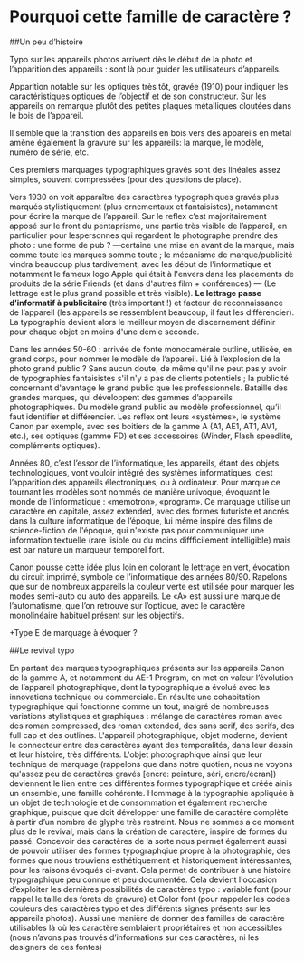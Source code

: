 # Pourquoi cette famille de caractère ?

##Un peu d’histoire 

Typo sur les appareils photos arrivent dès le début de la photo et l’apparition des appareils : sont là pour guider les utilisateurs d’appareils.

Apparition notable sur les optiques très tôt, gravée (1910) pour indiquer les caractéristiques optiques de l’objectif et de son constructeur.
Sur les appareils on remarque plutôt des petites plaques métalliques cloutées dans le bois de l’appareil.

Il semble que la transition des appareils en bois vers des appareils en métal amène également la gravure sur les appareils: la marque, le modèle, numéro de série, etc.

Ces premiers marquages typographiques gravés sont des linéales assez simples, souvent compressées (pour des questions de place).

Vers 1930 on voit apparaître des caractères typographiques gravés plus marqués stylistiquement (plus ornementaux et fantaisistes), notamment pour écrire la marque de l’appareil. Sur le reflex c’est majoritairement apposé sur le front du pentaprisme, une partie très visible de l’appareil, en particulier pour lespersonnes qui regardent le photographe prendre des photo : une forme de pub ? —certaine une mise en avant de la marque, mais comme toute les marques somme toute ; le mécanisme de marque/publicité vindra beaucoup plus tardivement, avec les début de l'informatique et notamment le fameux logo Apple qui était à l'envers dans les placements de produits de la série Friends (et dans d'autres film + conférences) — (Le lettrage est le plus grand possible et très visible). **Le lettrage passe d’informatif à publicitaire** (très important !) et facteur de reconnaissance de l’appareil (les appareils se ressemblent beaucoup, il faut les différencier). La typographie devient alors le meilleur moyen de discernement définir pour chaque objet en moins d'une demie seconde.

Dans les années 50-60 : arrivée de fonte monocamérale outline, utilisée, en grand corps, pour nommer le modèle de l’appareil. Lié à l’explosion de la photo grand public ? Sans aucun doute, de même qu'il ne peut pas y avoir de typographies fantaisistes s'il n'y a pas de clients potentiels ; la publicité concernant d'avantage le grand public que les professionnels. Bataille des grandes marques, qui développent des gammes d’appareils photographiques. Du modèle grand public au modèle professionnel, qu’il faut identifier et différencier. Les reflex ont leurs «systèmes», le système Canon par exemple, avec ses boitiers de la gamme A (A1, AE1, AT1, AV1, etc.), ses optiques (gamme FD) et ses accessoires (Winder, Flash speedlite, compléments optiques).

Années 80, c’est l’essor de l’informatique, les appareils, étant des objets technologiques, vont vouloir intégré des systèmes informatiques, c’est l’apparition des appareils électroniques, ou à ordinateur. Pour marque ce tournant les modèles sont nommés de manière univoque, évoquant le monde de l'informatique : «memotron», «program». Ce marquage utilise un caractère en capitale, assez extended, avec des formes futuriste et ancrés dans la culture informatique de l’époque, lui même inspiré des films de science-fiction de l'époque, qui n'existe pas pour communiquer une information textuelle (rare lisible ou du moins diffficilement intelligible) mais est par nature un marqueur temporel fort.

Canon pousse cette idée plus loin en colorant le lettrage en vert, évocation du circuit imprimé, symbole de  l’informatique des années 80/90. Rapelons que sur de nombreux appareils la couleur verte est utilisée pour marquer les modes semi-auto ou auto des appareils. Le «A» est aussi une marque de l’automatisme, que l’on retrouve sur l’optique, avec le caractère monolinéaire habituel présent sur les objectifs.

+Type E de marquage à évoquer ?

##Le revival typo

En partant des marques typographiques présents sur les appareils Canon de la gamme A, et notamment du AE-1 Program, on met en valeur l’évolution de l’appareil photographique, dont la typographique a évolué avec les innovations technique ou commerciale. En résulte une cohabitation typographique qui fonctionne comme un tout, malgré de nombreuses variations stylistiques et graphiques : mélange de caractères roman avec des roman compressed, des roman extended, des sans serif, des serifs, des full cap et des outlines. L'appareil photographique, objet moderne, devient le connecteur entre des caractères ayant des temporalités, dans leur dessin et leur histoire, très différents. L'objet photographique ainsi que leur technique de marquage (rappelons que dans notre quotien, nous ne voyons qu'assez peu de caractères gravés [encre: peinture, séri, encre/écran]) deviennent le lien entre ces différentes formes typographique et créée ainis un ensemble, une famille cohérente.
Hommage à la typographie appliquée à un objet de technologie et de consommation et également recherche graphique, puisque que doit développer une famille de caractère complète à partir d’un nombre de glyphe très restreint. Nous ne sommes a ce moment plus de le revival, mais dans la création de caractère, inspiré de formes du passé. Concevoir des caractères de la sorte nous permet également aussi de pouvoir utiliser des formes typographqiue propre à la photographie, des formes que nous trouviens esthétiquement et historiquement intéressantes, pour les raisons évoqués ci-avant. Cela permet de contribuer à une histoire typographique peu connue et peu documentée.
Cela devient l'occasion d’exploiter les dernières possibilités de caractères typo : variable font (pour rappel le taille des forets de gravure) et Color font (pour rappeler les codes couleurs des caractères typo et des différents signes présents sur les appareils photos).
Aussi une manière de donner des familles de caractère utilisables là où les caractère semblaient propriétaires et non accessibles (nous n’avons pas trouvés d’informations sur ces caractères, ni les designers de ces fontes)

